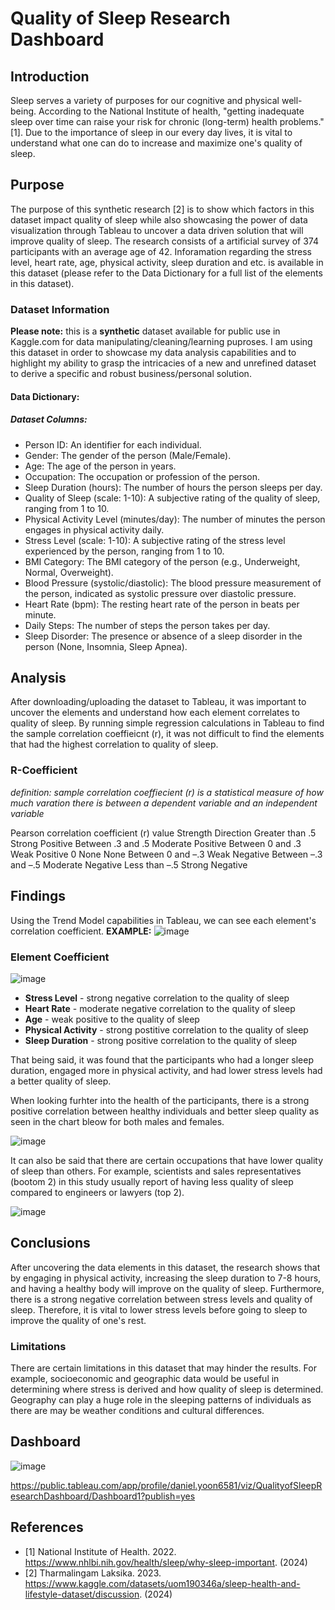 # Quality of Sleep Research Dashboard

## Introduction
Sleep serves a variety of purposes for our cognitive and physical well-being. According to the National Institute of health, "getting inadequate sleep over time can raise your risk for chronic (long-term) health problems." [1]. Due to the importance of sleep in our every day lives, it is vital to understand what one can do to increase and maximize one's quality of sleep. 

## Purpose
The purpose of this synthetic research [2] is to show which factors in this dataset impact quality of sleep while also showcasing the power of data visualization through Tableau to uncover a data driven solution that will improve quality of sleep. The research consists of a artificial survey of 374 participants with an average age of 42. Inforamation regarding the stress level, heart rate, age, physical activity, sleep duration and etc. is available in this dataset (please refer to the Data Dictionary for a full list of the elements in this dataset).

### Dataset Information
**Please note:** this is a **synthetic** dataset available for public use in Kaggle.com for data manipulating/cleaning/learning puproses. I am using this dataset in order to showcase my data analysis capabilities and to highlight my ability to grasp the intricacies of a new and unrefined dataset to derive a specific and robust business/personal solution.

#### Data Dictionary:

##### Dataset Columns:
* Person ID: An identifier for each individual.
* Gender: The gender of the person (Male/Female).
* Age: The age of the person in years.
* Occupation: The occupation or profession of the person.
* Sleep Duration (hours): The number of hours the person sleeps per day.
* Quality of Sleep (scale: 1-10): A subjective rating of the quality of sleep, ranging from 1 to 10.
* Physical Activity Level (minutes/day): The number of minutes the person engages in physical activity daily.
* Stress Level (scale: 1-10): A subjective rating of the stress level experienced by the person, ranging from 1 to 10.
* BMI Category: The BMI category of the person (e.g., Underweight, Normal, Overweight).
* Blood Pressure (systolic/diastolic): The blood pressure measurement of the person, indicated as systolic pressure over diastolic pressure.
* Heart Rate (bpm): The resting heart rate of the person in beats per minute.
* Daily Steps: The number of steps the person takes per day.
* Sleep Disorder: The presence or absence of a sleep disorder in the person (None, Insomnia, Sleep Apnea).

## Analysis
After downloading/uploading the dataset to Tableau, it was important to uncover the elements and understand how each element correlates to quality of sleep. By running simple regression calculations in Tableau to find the sample correlation coeffieicnt (r), it was not difficult to find the elements that had the highest correlation to quality of sleep. 

### R-Coefficient
_definition: sample correlation coeffiecient (r) is a statistical measure of how much varation there is between a dependent variable and an independent variable_

Pearson correlation coefficient (r) value	Strength	Direction
Greater than .5	Strong	Positive
Between .3 and .5	Moderate	Positive
Between 0 and .3	Weak	Positive
0	None	None
Between 0 and –.3	Weak	Negative
Between –.3 and –.5	Moderate	Negative
Less than –.5	Strong	Negative

## Findings
Using the Trend Model capabilities in Tableau, we can see each element's correlation coefficient. **EXAMPLE:**
![image](https://github.com/dyoon11/Quality-Of-Sleep-Analysis/assets/147287123/fe3b80bc-9487-474e-a1ec-a4cc4e18ba09)

### Element Coefficient

![image](https://github.com/dyoon11/Quality-Of-Sleep-Analysis/assets/147287123/4f0d222d-1e33-4634-9d02-345f208da570)

* **Stress Level** - strong negative correlation to the quality of sleep
* **Heart Rate** - moderate negative correlation to the quality of sleep
* **Age** - weak positive to the quality of sleep
* **Physical Activity** - strong postitive correlation to the quality of sleep
* **Sleep Duration** - strong positive correlation to the quality of sleep

That being said, it was found that the participants who had a longer sleep duration, engaged more in physical activity, and had lower stress levels had a better quality of sleep.

When looking furhter into the health of the participants, there is a strong positive correlation between healthy individuals and better sleep quality as seen in the chart bleow for both males and females.

![image](https://github.com/dyoon11/Quality-Of-Sleep-Analysis/assets/147287123/47812110-1075-4b8a-86dd-428250ee4f69)

It can also be said that there are certain occupations that have lower quality of sleep than others. For example, scientists and sales representatives (bootom 2) in this study usually report of having less quality of sleep compared to engineers or lawyers (top 2).

![image](https://github.com/dyoon11/Quality-Of-Sleep-Analysis/assets/147287123/4e723026-1549-43c2-badf-55336e04fcd2)

## Conclusions
After uncovering the data elements in this dataset, the research shows that by engaging in physical activity, increasing the sleep duration to 7-8 hours, and having a healthy body will improve on the quality of sleep. Furthermore, there is a strong negative correlation between stress levels and quality of sleep. Therefore, it is vital to lower stress levels before going to sleep to improve the quality of one's rest. 

### Limitations
There are certain limitations in this dataset that may hinder the results. For example, socioeconomic and geographic data would be useful in determining where stress is derived and how quality of sleep is determined. Geography can play a huge role in the sleeping patterns of individuals as there are may be weather conditions and cultural differences. 
  
## Dashboard

![image](https://github.com/dyoon11/Quality-Of-Sleep-Analysis/assets/147287123/18482a6b-c1d4-48e3-ab17-c016295f1b4e)

https://public.tableau.com/app/profile/daniel.yoon6581/viz/QualityofSleepResearchDashboard/Dashboard1?publish=yes

## References
* [1] National Institute of Health. 2022. https://www.nhlbi.nih.gov/health/sleep/why-sleep-important. (2024)
* [2] Tharmalingam Laksika. 2023. https://www.kaggle.com/datasets/uom190346a/sleep-health-and-lifestyle-dataset/discussion. (2024)
